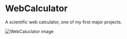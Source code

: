 # WebCalculator

A scientific web calculator, one of my first major projects.

![WebCaluclator image](https://i.imgur.com/AI76ISs.png)
